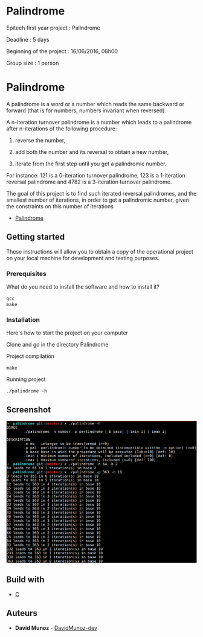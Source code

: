 # Palindrome
Epitech first year project : Palindrome

Deadline : 5 days

Beginning of the project : 16/06/2016, 08h00

Group size : 1 person

# Palindrome

A palindrome is a word or a number which reads the same backward or forward (that is for numbers, numbers invariant when reversed).

A n-iteration turnover palindrome is a number which leads to a palindrome after n-iterations of the following procedure:

1. reverse the number,

2. add both the number and its reversal to obtain a new number,

3. iterate from the first step until you get a palindromic number.

For instance: 121 is a 0-iteration turnover palindrome, 123 is a 1-iteration reversal palindrome and 4782 is a 3-iteration turnover palindrome.

The goal of this project is to find such iterated reversal palindromes, and the smallest number of iterations, in order to get a palindromic number, given the constraints on this number of iterations

* [Palindrome](https://en.wikipedia.org/wiki/Palindrome)

## Getting started

These instructions will allow you to obtain a copy of the operational project on your local machine for development and testing purposes.

### Prerequisites

What do you need to install the software and how to install it?

```
gcc
make
```

### Installation

Here's how to start the project on your computer

Clone and go in the directory Palindrome

Project compilation

```
make
```

Running project

```
./palindrome -h
```


## Screenshot

![Screenshot](screenshot/screen.png)

## Build with

* [C](https://en.wikipedia.org/wiki/C_(programming_language))

## Auteurs

* **David Munoz** - [DavidMunoz-dev](https://github.com/davidmunoz-dev)
